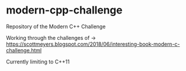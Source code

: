 # modern-cpp-challenge
Repository of the Modern C++ Challenge


Working through the challenges of -> https://scottmeyers.blogspot.com/2018/06/interesting-book-modern-c-challenge.html

Currently limiting to C++11